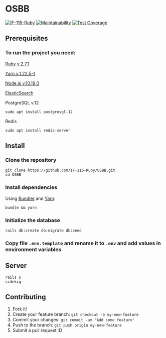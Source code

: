 # OSBB

[![IF-115-Ruby](https://circleci.com/gh/IF-115-Ruby/OSBB.svg?style=shield)](https://circleci.com/gh/IF-115-Ruby/OSBB)
[![Maintainability](https://api.codeclimate.com/v1/badges/255b30c06fbade0f3bdc/maintainability)](https://codeclimate.com/github/IF-115-Ruby/OSBB/maintainability)
[![Test Coverage](https://api.codeclimate.com/v1/badges/255b30c06fbade0f3bdc/test_coverage)](https://codeclimate.com/github/IF-115-Ruby/OSBB/test_coverage)
## Prerequisites

### To run the project you need:

  [Ruby v.2.7.1](https://rvm.io/rubies/installing)

  [Yarn v.1.22.5-1](https://classic.yarnpkg.com/en/docs/install/#debian-stable)

  [Node.js v.10.19.0](https://linuxize.com/post/how-to-install-node-js-on-ubuntu-18.04/#installing-nodejs-and-npm-from-nodesource)

  [ElasticSearch](https://www.elastic.co/guide/en/elasticsearch/reference/current/install-elasticsearch.html)
    
  PostgreSQL v.12

  ```shell
  sudo apt install postgresql-12
  ```

  Redis

  ```shell
  sudo apt install redis-server
  ```
## Install

### Clone the repository

```shell
git clone https://github.com/IF-115-Ruby/OSBB.git
cd OSBB
```

### Install dependencies

Using [Bundler](https://github.com/bundler/bundler) and [Yarn](https://github.com/yarnpkg/yarn):

```shell
bundle && yarn
```

### Initialize the database

```shell
rails db:create db:migrate db:seed
```

### Copy file `.env.template` and rename it to `.env` and add values in environment variables

## Server

```shell
rails s
sidekiq
```

## Contributing
1. Fork it!
2. Create your feature branch: `git checkout -b my-new-feature`
3. Commit your changes: `git commit -am 'Add some feature'`
4. Push to the branch: `git push origin my-new-feature`
5. Submit a pull request :D
